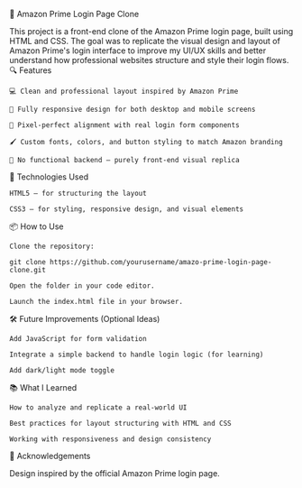 🚀 Amazon Prime Login Page Clone

This project is a front-end clone of the Amazon Prime login page, built using HTML and CSS. The goal was to replicate the visual design and layout of Amazon Prime's login interface to improve my UI/UX skills and better understand how professional websites structure and style their login flows.
🔍 Features

    💻 Clean and professional layout inspired by Amazon Prime

    🎯 Fully responsive design for both desktop and mobile screens

    🧩 Pixel-perfect alignment with real login form components

    🖌️ Custom fonts, colors, and button styling to match Amazon branding

    🚫 No functional backend – purely front-end visual replica


📁 Technologies Used

    HTML5 – for structuring the layout

    CSS3 – for styling, responsive design, and visual elements

📦 How to Use

    Clone the repository:

    git clone https://github.com/yourusername/amazo-prime-login-page-clone.git

    Open the folder in your code editor.

    Launch the index.html file in your browser.

🛠️ Future Improvements (Optional Ideas)

    Add JavaScript for form validation

    Integrate a simple backend to handle login logic (for learning)

    Add dark/light mode toggle

📚 What I Learned

    How to analyze and replicate a real-world UI

    Best practices for layout structuring with HTML and CSS

    Working with responsiveness and design consistency

🙌 Acknowledgements

Design inspired by the official Amazon Prime login page.
